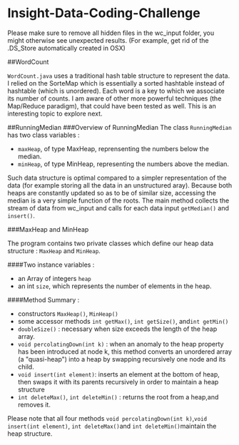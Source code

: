 # Insight-Data-Coding-Challenge

Please make sure to remove all hidden files in the wc_input folder, you might otherwise see unexpected results. (For example, get rid of the .DS_Store automatically created in OSX) 

##WordCount

`WordCount.java` uses a traditional hash table structure to represent the data. I relied on the SorteMap which is essentially a sorted hashtable instead of hashtable (which is unordered). Each word is a key to which we associate its number of counts. I am aware of other more powerful techniques (the Map/Reduce paradigm), that could have been tested as well. This is an interesting topic to explore next.

##RunningMedian
###Overview of RunningMedian 
The class `RunningMedian` has two class variables :

* `maxHeap`, of type MaxHeap, reprensenting the numbers below the median.
* `minHeap`, of type MinHeap, representing the numbers above the median.

Such data structure is optimal compared to a simpler representation of the data (for example storing all the data in an unstructured aray). Because both heaps are constantly updated so as to be of similar size, accessing the median is a very simple function of the roots. The main method collects the stream of data from wc_input and calls for each data input `getMedian()` and `insert()`.

###MaxHeap and MinHeap

The program contains two private classes which define our heap data structure : `MaxHeap` and `MinHeap`.

####Two instance variables :

* an Array of integers `heap` 
* an int `size`, which represents the number of elements in the heap.

####Method Summary :   

* constructors `MaxHeap()`, `MinHeap()`
* some accessor methods `int getMax()`, `int getSize()`, and`int getMin()`
* `doubleSize()` : necessary when size exceeds the length of the heap array.
* `void percolatingDown(int k)` : when an anomaly to the heap property has been introduced at node k, this method converts an unordered array (a "quasi-heap") into a heap by swapping recursively one node and its child.  
* `void insert(int element)`: inserts an element at the bottom of heap, then swaps it with its parents recursively in order to maintain a heap structure
* `int deleteMax()`, `int deleteMin()` : returns the root from a heap,and removes it.

Please note that all four methods `void percolatingDown(int k)`,`void insert(int element)`, `int deleteMax()`and `int deleteMin()`maintain the heap structure.

